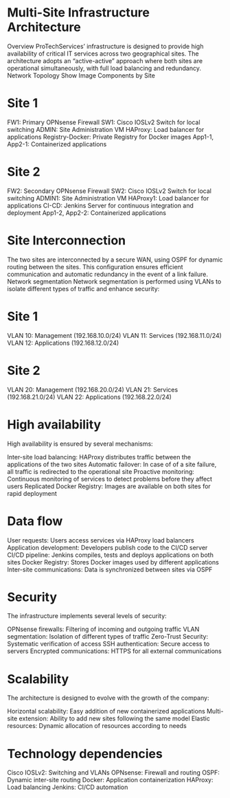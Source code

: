 # Multi-Site Infrastructure Architecture
Overview
ProTechServices’ infrastructure is designed to provide high availability of critical IT services across two geographical sites. The architecture adopts an “active-active” approach where both sites are operational simultaneously, with full load balancing and redundancy.
Network Topology
Show Image
Components by Site

# Site 1

FW1: Primary OPNsense Firewall
SW1: Cisco IOSLv2 Switch for local switching
ADMIN: Site Administration VM
HAProxy: Load balancer for applications
Registry-Docker: Private Registry for Docker images
App1-1, App2-1: Containerized applications

# Site 2

FW2: Secondary OPNsense Firewall
SW2: Cisco IOSLv2 Switch for local switching
ADMIN1: Site Administration VM
HAProxy1: Load balancer for applications
CI-CD: Jenkins Server for continuous integration and deployment
App1-2, App2-2: Containerized applications

# Site Interconnection
The two sites are interconnected by a secure WAN, using OSPF for dynamic routing between the sites. This configuration ensures efficient communication and automatic redundancy in the event of a link failure. Network segmentation
Network segmentation is performed using VLANs to isolate different types of traffic and enhance security:

# Site 1

VLAN 10: Management (192.168.10.0/24)
VLAN 11: Services (192.168.11.0/24)
VLAN 12: Applications (192.168.12.0/24)

# Site 2

VLAN 20: Management (192.168.20.0/24)
VLAN 21: Services (192.168.21.0/24)
VLAN 22: Applications (192.168.22.0/24)

# High availability

High availability is ensured by several mechanisms:

Inter-site load balancing: HAProxy distributes traffic between the applications of the two sites
Automatic failover: In case of of a site failure, all traffic is redirected to the operational site
Proactive monitoring: Continuous monitoring of services to detect problems before they affect users
Replicated Docker Registry: Images are available on both sites for rapid deployment

# Data flow

User requests: Users access services via HAProxy load balancers
Application development: Developers publish code to the CI/CD server
CI/CD pipeline: Jenkins compiles, tests and deploys applications on both sites
Docker Registry: Stores Docker images used by different applications
Inter-site communications: Data is synchronized between sites via OSPF

# Security
The infrastructure implements several levels of security:

OPNsense firewalls: Filtering of incoming and outgoing traffic
VLAN segmentation: Isolation of different types of traffic
Zero-Trust Security: Systematic verification of access
SSH authentication: Secure access to servers
Encrypted communications: HTTPS for all external communications

# Scalability
The architecture is designed to evolve with the growth of the company:

Horizontal scalability: Easy addition of new containerized applications
Multi-site extension: Ability to add new sites following the same model
Elastic resources: Dynamic allocation of resources according to needs

# Technology dependencies

Cisco IOSLv2: Switching and VLANs
OPNsense: Firewall and routing
OSPF: Dynamic inter-site routing
Docker: Application containerization
HAProxy: Load balancing
Jenkins: CI/CD automation